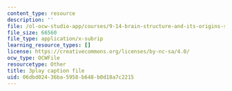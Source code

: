 ```yaml
---
content_type: resource
description: ''
file: /ol-ocw-studio-app/courses/9-14-brain-structure-and-its-origins-spring-2014/06dbd02436ba5958b648b0d18a7c2215_555144.vtt
file_size: 66560
file_type: application/x-subrip
learning_resource_types: []
license: https://creativecommons.org/licenses/by-nc-sa/4.0/
ocw_type: OCWFile
resourcetype: Other
title: 3play caption file
uid: 06dbd024-36ba-5958-b648-b0d18a7c2215
---
```

